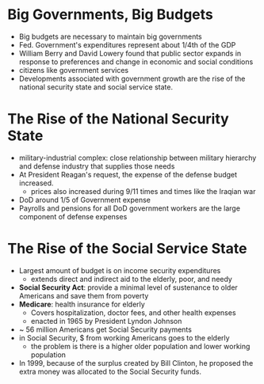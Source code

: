# Big Governments, Big Budgets
- Big budgets are necessary to maintain big governments
- Fed. Government's expenditures represent about 1/4th of the GDP 
- William Berry and David Lowery found that public sector expands in response to preferences and change in economic and social conditions
- citizens like government services
- Developments associated with government growth are the rise of the national security state and social service state.

# The Rise of the National Security State
- military-industrial complex: close relationship between military hierarchy and defense industry that supplies those needs
- At President Reagan's request, the expense of the defense budget increased.
	- prices also increased during 9/11 times and times like the Iraqian war
- DoD around 1/5 of Government expense
- Payrolls and pensions for all DoD government workers are the large component of defense expenses

# The Rise of the Social Service State
- Largest amount of budget is on income security expenditures
	- extends direct and indirect aid to the elderly, poor, and needy
- **Social Security Act**: provide a minimal level of sustenance to older Americans and save them from poverty
- **Medicare**: health insurance for elderly
	- Covers hospitalization, doctor fees, and other health expenses
	- enacted in 1965 by President Lyndon Johnson
- ~ 56 million Americans get Social Security payments
- in Social Security, $ from working Americans goes to the elderly
	- the problem is there is a higher older population and lower working population
- In 1999, because of the surplus created by Bill Clinton, he proposed the extra money was allocated to the Social Security funds.